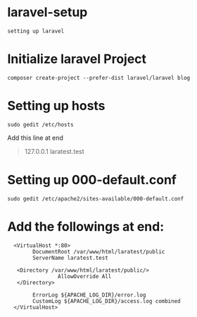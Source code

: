 # laravel-setup
```
setting up laravel
```

# Initialize laravel Project
```
composer create-project --prefer-dist laravel/laravel blog
```

# Setting up hosts
```
sudo gedit /etc/hosts
```

Add this line at end
> 127.0.0.1 laratest.test

# Setting up 000-default.conf
```
sudo gedit /etc/apache2/sites-available/000-default.conf
```

# Add the followings at end:
```
  <VirtualHost *:80>
        DocumentRoot /var/www/html/laratest/public
       	ServerName laratest.test

   <Directory /var/www/html/laratest/public/>
       		    AllowOverride All
   </Directory>
        
        ErrorLog ${APACHE_LOG_DIR}/error.log
        CustomLog ${APACHE_LOG_DIR}/access.log combined
  </VirtualHost>
```
